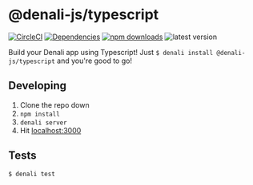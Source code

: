 # @denali-js/typescript

[![CircleCI](https://img.shields.io/circleci/project/github/@denali-js/typescript.svg?style=flat-square)](https://circleci.com/gh/@denali-js/typescript)
[![Dependencies](https://img.shields.io/david/@denali-js/typescript.svg?style=flat-square)](https://david-dm.org/@denali-js/typescript)
[![npm downloads](https://img.shields.io/npm/dm/@denali-js/typescript.svg?style=flat-square)](https://www.npmjs.com/package/@denali-js/typescript)
![latest version](https://img.shields.io/npm/v/@denali-js/typescript.svg?style=flat-square)

Build your Denali app using Typescript! Just `$ denali install @denali-js/typescript`
and you're good to go!


## Developing

1. Clone the repo down
2. `npm install`
3. `denali server`
4. Hit [localhost:3000](http://localhost:3000)


## Tests

```sh
$ denali test
```
